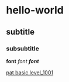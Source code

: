 # hello-world
## subtitle
### subsubtitle
**font**
*font*
***font***

[pat basic level_1001](https://github.com/WangYuzhen1996/hello-world/blob/master/PAT%20Basic%20Level_1001.cpp)
